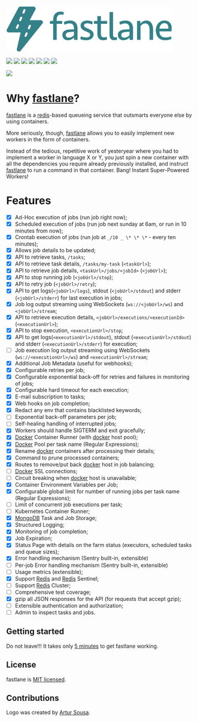 ![](fastlane-logo.svg)

[![](https://img.shields.io/badge/github-repo-blue.svg)](https://github.com/heynemann/fastlane) [![](https://travis-ci.org/heynemann/fastlane.svg?branch=master)](https://travis-ci.org/heynemann/fastlane) [![](https://api.codacy.com/project/badge/Coverage/55791f14727846f5a330f409ff4266c1)](https://www.codacy.com/app/heynemann/fastlane?utm_source=github.com&amp;utm_medium=referral&amp;utm_content=heynemann/fastlane&amp;utm_campaign=Badge_Coverage ) [![](https://readthedocs.org/projects/fastlane/badge/?version=latest)](https://fastlane.readthedocs.io/en/latest/?badge=latest) [![](https://api.codacy.com/project/badge/Grade/55791f14727846f5a330f409ff4266c1)](https://www.codacy.com/app/heynemann/fastlane?utm_source=github.com&utm_medium=referral&utm_content=heynemann/fastlane&utm_campaign=Badge_Grade) [![](https://bettercodehub.com/edge/badge/heynemann/fastlane?branch=master)](https://bettercodehub.com/results/heynemann/fastlane) [![](https://img.shields.io/github/issues/heynemann/fastlane.svg)](https://github.com/heynemann/fastlane/issues)

[![](https://asciinema.org/a/219455.svg)](https://asciinema.org/a/219455)

# Why [fastlane](https://github.com/heynemann/fastlane)?

[fastlane](https://github.com/heynemann/fastlane) is a [redis](https://redis.io/)-based queueing service that outsmarts everyone else by using containers.

More seriously, though, [fastlane](https://github.com/heynemann/fastlane) allows you to easily implement new workers in the form of containers.

Instead of the tedious, repetitive work of yesteryear where you had to implement a worker in language X or Y, you just spin a new container with all the dependencies you require already previously installed, and instruct [fastlane](https://github.com/heynemann/fastlane) to run a command in that container. Bang! Instant Super-Powered Workers!

# Features

-   [x]  Ad-Hoc execution of jobs (run job right now);
-   [x]  Scheduled execution of jobs (run job next sunday at 6am, or run in 10 minutes from now);
-   [x]  Crontab execution of jobs (run job at `_/10 _ \* \* \*` - every ten minutes);
-   [x]  Allows job details to be updated;
-   [x]  API to retrieve tasks, `/tasks`;
-   [x]  API to retrieve task details, `/tasks/my-task` (`<taskUrl>`);
-   [x]  API to retrieve job details, `<taskUrl>/jobs/<jobId>` (`<jobUrl>`);
-   [x]  API to stop running job (`<jobUrl>/stop`);
-   [x]  API to retry job (`<jobUrl>/retry`);
-   [x]  API to get logs(`<jobUrl>/logs`), stdout (`<jobUrl>/stdout`) and stderr (`<jobUrl>/stderr`) for last execution in jobs;
-   [x]  Job log output streaming using WebSockets (`ws://<jobUrl>/ws`) and `<jobUrl>/stream`;
-   [x]  API to retrieve execution details, `<jobUrl>/executions/<executionId>` (`<executionUrl>`);
-   [x]  API to stop execution, `<executionUrl>/stop`;
-   [x]  API to get logs(`<executionUrl>/stdout`), stdout (`<executionUrl>/stdout`) and stderr (`<executionUrl>/stderr`) for execution;
-   [ ]  Job execution log output streaming using WebSockets (`ws://<executionUrl>/ws`) and `<executionUrl>/stream`;
-   [x]  Additional Job Metadata (useful for webhooks);
-   [x]  Configurable retries per job;
-   [x]  Configurable exponential back-off for retries and failures in monitoring of jobs;
-   [x]  Configurable hard timeout for each execution;
-   [x]  E-mail subscription to tasks;
-   [x]  Web hooks on job completion;
-   [x]  Redact any env that contains blacklisted keywords;
-   [ ]  Exponential back-off parameters per job;
-   [ ]  Self-healing handling of interrupted jobs;
-   [x]  Workers should handle SIGTERM and exit gracefully;
-   [x]  [Docker](https://docs.docker.com/) Container Runner (with [docker](https://docs.docker.com/) host pool);
-   [x]  [Docker](https://docs.docker.com/) Pool per task name (Regular Expressions);
-   [x]  Rename [docker](https://docs.docker.com/) containers after processing their details;
-   [x]  Command to prune processed containers;
-   [x]  Routes to remove/put back [docker](https://docs.docker.com/) host in job balancing;
-   [ ]  [Docker](https://docs.docker.com/) SSL connections;
-   [ ]  Circuit breaking when [docker](https://docs.docker.com/) host is unavailable;
-   [x]  Container Environment Variables per Job;
-   [x]  Configurable global limit for number of running jobs per task name (Regular Expressions);
-   [ ]  Limit of concurrent job executions per task;
-   [ ]  Kubernetes Container Runner;
-   [x]  [MongoDB](https://www.mongodb.com/) Task and Job Storage;
-   [x]  Structured Logging;
-   [x]  Monitoring of job completion;
-   [x]  Job Expiration;
-   [x]  Status Page with details on the farm status (executors, scheduled tasks and queue sizes);
-   [x]  Error handling mechanism (Sentry built-in, extensible)
-   [ ]  Per-job Error handling mechanism (Sentry built-in, extensible)
-   [ ]  Usage metrics (extensible);
-   [x]  Support [Redis](https://redis.io/) and [Redis](https://redis.io/) Sentinel;
-   [ ]  Support [Redis](https://redis.io/) Cluster;
-   [ ]  Comprehensive test coverage;
-   [x]  gzip all JSON responses for the API (for requests that accept gzip);
-   [ ]  Extensible authentication and authorization;
-   [ ]  Admin to inspect tasks and jobs.

## Getting started

Do not leave!!! It takes only [5 minutes](getting-started.md) to get fastlane working.

## License

fastlane is [MIT licensed](https://opensource.org/licenses/MIT).

## Contributions

Logo was created by [Artur Sousa](https://github.com/arturfsousa).
